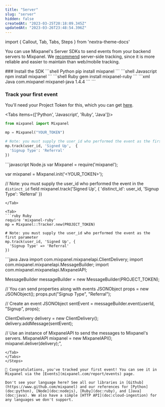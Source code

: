 ```yaml
---
title: "Server"
slug: "server"
hidden: false
createdAt: "2023-03-25T20:18:09.345Z"
updatedAt: "2023-03-26T23:48:54.396Z"
---
```


import { Callout, Tab, Tabs, Steps } from 'nextra-theme-docs'

You can use Mixpanel's Server SDKs to send events from your backend servers to Mixpanel. We [recommend](doc:plan-your-implementation#need-to-start-tracking-product-data) server-side tracking, since it is more reliable and easier to maintain than web/mobile tracking.

<Steps>
### Install the SDK
<Tabs items={['Python', 'Javascript', 'Ruby', 'Java']}>
  <Tab>
  ```shell Python
  pip install mixpanel
  ```
  </Tab>
  <Tab>
  ```shell Javascript
  npm install mixpanel
  ```
  </Tab>
  <Tab>
  ```shell Ruby
  gem install mixpanel-ruby
  ```
  </Tab>
  <Tab>
  ```xml Java
    <!--Include the following in your project's pom.xml-->
    <dependency>
      <groupId>com.mixpanel</groupId>
      <artifactId>mixpanel-java</artifactId>
      <version>1.4.4</version>
    </dependency>
   ```
  </Tab>
```
</Tabs>

### Track your first event

You'll need your Project Token for this, which you can get [here](mixpanel.com/settings/project).

<Tabs items={['Python', 'Javascript', 'Ruby', 'Java']}>
  <Tab>
  ```python Python
  from mixpanel import Mixpanel

  mp = Mixpanel("YOUR_TOKEN")

  # Note: you must supply the user_id who performed the event as the first parameter.
  mp.track(user_id, 'Signed Up',  {
    'Signup Type': 'Referral'
  })
  ```
  </Tab>

  <Tab>
  ```javascript Node.js
  var Mixpanel = require('mixpanel');

  var mixpanel = Mixpanel.init('<YOUR_TOKEN>');

  // Note: you must supply the user_id who performed the event in the `distinct_id` field
  mixpanel.track('Signed Up', {
    'distinct_id': user_id,
    'Signup Type': 'Referral'
  })
  ```
  </Tab>
  
  <Tab>
  ```ruby Ruby
  require 'mixpanel-ruby'
  mp = Mixpanel::Tracker.new(PROJECT_TOKEN)

  # Note: you must supply the user_id who performed the event as the first parameter
  mp.track(user_id, 'Signed Up', {
    'Signup Type' => 'Referral'
  })
  ```
  </Tab>
  <Tab>
  ```java Java
  import com.mixpanel.mixpanelapi.ClientDelivery;
  import com.mixpanel.mixpanelapi.MessageBuilder;
  import com.mixpanel.mixpanelapi.MixpanelAPI;

  MessageBuilder messageBuilder = new MessageBuilder(PROJECT_TOKEN);

  // You can send properties along with events
  JSONObject props = new JSONObject();
  props.put("Signup Type", "Referral");

  // Create an event
  JSONObject sentEvent = messageBuilder.event(userId, "Signup", props);

  ClientDelivery delivery = new ClientDelivery();
  delivery.addMessage(sentEvent);

  // Use an instance of MixpanelAPI to send the messages to Mixpanel's servers.
  MixpanelAPI mixpanel = new MixpanelAPI();
  mixpanel.deliver(delivery);",
  ```
  </Tab>
</Tabs>
</Steps>

🎉 Congratulations, you've tracked your first event! You can see it in Mixpanel via the [Events](mixpanel.com/report/events) page. 

Don't see your language here? See all our libraries in [Github](https://www.github.com/mixpanel) and our references for [Python](doc:python), [Node](doc:nodejs), [Ruby](doc:ruby), and [Java](doc:java). We also have a simple [HTTP API](doc:cloud-ingestion) for any languages we don't support.
